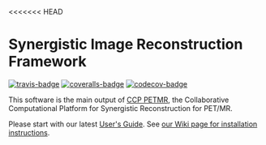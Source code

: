 <<<<<<< HEAD
# Synergistic Image Reconstruction Framework

[![travis-badge]][travis]
[![coveralls-badge]][coveralls] [![codecov-badge]][codecov]

This software is the main output of [CCP PETMR](https://www.ccppetmr.ac.uk), the Collaborative Computational 
Platform for Synergistic Reconstruction for PET/MR.

Please start with our latest [User's Guide](doc/UserGuide.md).
See [our Wiki page for installation instructions](https://github.com/CCPPETMR/SIRF/wiki/Installation-instructions). 

[coveralls-badge]: https://coveralls.io/repos/github/CCPPETMR/SIRF/badge.svg?branch=master
[coveralls]: https://coveralls.io/github/CCPPETMR/SIRF?branch=master
[codecov-badge]: https://codecov.io/gh/CCPPETMR/SIRF/branch/master/graph/badge.svg
[codecov]: https://codecov.io/gh/CCPPETMR/SIRF
[travis-badge]: https://travis-ci.org/CCPPETMR/SIRF.svg?branch=master
[travis]: https://travis-ci.org/CCPPETMR/SIRF

